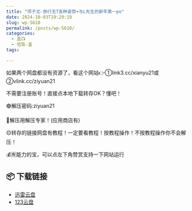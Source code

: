 ```yaml
---
title: "项子尤-旅行无T各种姿势+与L先生的新年第一po"
date: 2024-10-03T19:29:19
slug: wp-5610
permalink: /posts/wp-5610/
categories:
  - 盖📺
  - 恰饭·盖
tags:

---
```


如果两个网盘都没有资源了，看这个网站👉①link3.cc/xianyu21或②vlink.cc/ziyuan21

不需要注册账号！直接点本地下载转存OK？懂吧！

🟢解压密码:ziyuan21

🔵解压用解压专家！(应用商店有)

🟡转存的链接网盘有教程！一定要看教程！按教程操作！不按教程操作你不会解压！

💰🈶能力的宝，可以点左下角赞赏支持一下网站运行

## 📦 下载链接
- [迅雷云盘](https://blziyuan21.com/pay-download/5610?key=0d3de61bb5&down_id=0)
- [123云盘](https://blziyuan21.com/pay-download/5610?key=0d3de61bb5&down_id=1)

